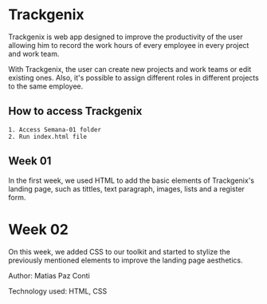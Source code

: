 # Trackgenix

Trackgenix is web app designed to improve the productivity of the user allowing him to
record the work hours of every employee in every project and work team.

With Trackgenix, the user can create new projects and work teams or edit existing ones.
Also, it's possible to assign different roles in different projects to the same employee.

## How to access Trackgenix
```
1. Access Semana-01 folder
2. Run index.html file
```

## Week 01

In the first week, we used HTML to add the basic elements of Trackgenix's landing page, such as
tittles, text paragraph, images, lists and a register form.

# Week 02

On this week, we added CSS to our toolkit and started to stylize the previously mentioned elements
to improve the landing page aesthetics.

Author: Matias Paz Conti

Technology used: HTML, CSS